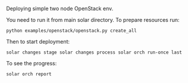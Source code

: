 Deploying simple two node OpenStack env.

You need to run it from main solar directory. To prepare resources run:

`python examples/openstack/openstack.py create_all`

Then to start deployment:

`solar changes stage
solar changes process
solar orch run-once last`

To see the progress:

`solar orch report`
